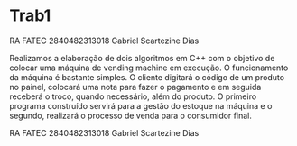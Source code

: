 # Trab1

RA FATEC 2840482313018 Gabriel Scartezine Dias

Realizamos a elaboração de dois algoritmos em C++ com o objetivo de colocar uma máquina de vending machine em execução. O funcionamento da máquina é bastante simples. O cliente digitará o código de um produto no painel, colocará uma nota para fazer o pagamento e em seguida receberá o troco, quando necessário, além do produto.
O primeiro programa construído servirá para a gestão do estoque na máquina e o segundo, realizará o processo de venda para o consumidor final.


RA FATEC 2840482313018
Gabriel Scartezine Dias
